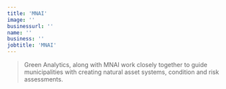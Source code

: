 ```yaml
---
title: 'MNAI'
image: ''
businessurl: ''
name: ''
business: ''
jobtitle: 'MNAI'
---
```


> Green Analytics, along with MNAI work closely together to guide municipalities with creating natural asset systems, condition and risk assessments.